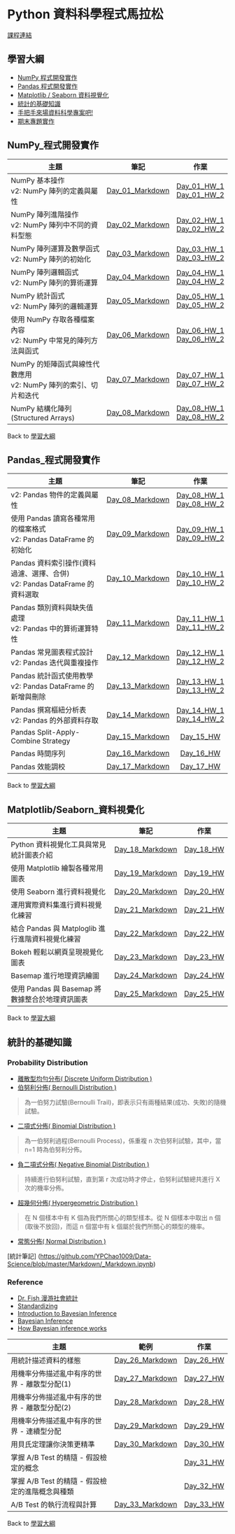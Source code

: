 # Python 資料科學程式馬拉松
 
[課程連結](https://www.cupoy.com/marathon/00000174C4BC1B93000000016375706F795F70726572656C656173654355)

## 學習大綱
* [NumPy 程式開發實作](#NumPy_程式開發實作)
* [Pandas 程式開發實作](#Pandas_程式開發實作)  
* [Matplotlib / Seaborn 資料視覺化](#Matplotlib/Seaborn_資料視覺化)
* [統計的基礎知識](#統計的基礎知識)
* [手把手來場資料科學專案吧!](#手把手來場資料科學專案吧)
* [期末專題實作](#專題實作)

## NumPy_程式開發實作

| 主題 | 筆記 | 作業 | 
| ---------- | :-----------: | :-----------: |  
| NumPy 基本操作 <br> v2: NumPy 陣列的定義與屬性 | [Day_01_Markdown](https://github.com/YPChao1009/Data-Science/blob/master/Markdown/Day_01_Markdown.ipynb) | [Day_01_HW_1](https://github.com/YPChao1009/Data-Science/blob/master/Homework/Day_01_HW_1.ipynb) <br> [Day_01_HW_2](https://github.com/YPChao1009/Data-Science/blob/master/Homework/Day_01_HW_2.ipynb) |  
| NumPy 陣列進階操作 <br> v2: NumPy 陣列中不同的資料型態 | [Day_02_Markdown](https://github.com/YPChao1009/Data-Science/blob/master/Markdown/Day_02_Markdown.ipynb)  | [Day_02_HW_1](https://github.com/YPChao1009/Data-Science/blob/master/Homework/Day_02_HW_1.ipynb) <br> [Day_02_HW_2](https://github.com/YPChao1009/Data-Science/blob/master/Homework/Day_02_HW_2.ipynb) |
| NumPy 陣列運算及數學函式 <br> v2: NumPy 陣列的初始化 | [Day_03_Markdown](https://github.com/YPChao1009/Data-Science/blob/master/Markdown/Day_03_Markdown.ipynb)  | [Day_03_HW_1](https://github.com/YPChao1009/Data-Science/blob/master/Homework/Day_03_HW_1.ipynb) <br> [Day_03_HW_2](https://github.com/YPChao1009/Data-Science/blob/master/Homework/Day_03_HW_2.ipynb) |
| NumPy 陣列邏輯函式 <br> v2: NumPy 陣列的算術運算 | [Day_04_Markdown](https://github.com/YPChao1009/Data-Science/blob/master/Markdown/Day_04_Markdown.ipynb) | [Day_04_HW_1](https://github.com/YPChao1009/Data-Science/blob/master/Homework/Day_04_HW_1.ipynb) <br> [Day_04_HW_2](https://github.com/YPChao1009/Data-Science/blob/master/Homework/Day_04_HW_2.ipynb) |
| NumPy 統計函式 <br> v2: NumPy 陣列的邏輯運算 | [Day_05_Markdown](https://github.com/YPChao1009/Data-Science/blob/master/Markdown/Day_05_Markdown.ipynb) | [Day_05_HW_1](https://github.com/YPChao1009/Data-Science/blob/master/Homework/Day_05_HW_1.ipynb) <br> [Day_05_HW_2](https://github.com/YPChao1009/Data-Science/blob/master/Homework/Day_05_HW_2.ipynb) |
| 使用 NumPy 存取各種檔案內容 <br> v2: NumPy 中常見的陣列方法與函式 | [Day_06_Markdown](https://github.com/YPChao1009/Data-Science/blob/master/Markdown/Day_06_Markdown.ipynb) | [Day_06_HW_1](https://github.com/YPChao1009/Data-Science/blob/master/Homework/Day_06_HW_1.ipynb) <br> [Day_06_HW_2](https://github.com/YPChao1009/Data-Science/blob/master/Homework/Day_06_HW_2.ipynb) |
| NumPy 的矩陣函式與線性代數應用 <br> v2: NumPy 陣列的索引、切片和迭代 | [Day_07_Markdown](https://github.com/YPChao1009/Data-Science/blob/master/Markdown/Day_07_Markdown.ipynb) | [Day_07_HW_1](https://github.com/YPChao1009/Data-Science/blob/master/Homework/Day_07_HW_1.ipynb) <br> [Day_07_HW_2](https://github.com/YPChao1009/Data-Science/blob/master/Homework/Day_07_HW_2.ipynb) |
| NumPy 結構化陣列(Structured Arrays) | [Day_08_Markdown](https://github.com/YPChao1009/Data-Science/blob/master/Markdown/Day_08_Markdown.ipynb) | [Day_08_HW_1](https://github.com/YPChao1009/Data-Science/blob/master/Homework/Day_08_HW_1.ipynb) <br> [Day_08_HW_2](https://github.com/YPChao1009/Data-Science/blob/master/Homework/Day_08_HW_2.ipynb) |

Back to [學習大綱](#學習大綱)

## Pandas_程式開發實作

| 主題 | 筆記 | 作業 | 
| ---------- | :-----------: | :-----------: |  
| v2: Pandas 物件的定義與屬性 | [Day_08_Markdown](https://github.com/YPChao1009/Data-Science/blob/master/Markdown/Day_08_Markdown.ipynb) | [Day_08_HW_1](https://github.com/YPChao1009/Data-Science/blob/master/Homework/Day_08_HW_1.ipynb) <br> [Day_08_HW_2](https://github.com/YPChao1009/Data-Science/blob/master/Homework/Day_08_HW_2.ipynb) |  
| 使用 Pandas 讀寫各種常用的檔案格式 <br> v2: Pandas DataFrame 的初始化 | [Day_09_Markdown](https://github.com/YPChao1009/Data-Science/blob/master/Markdown/Day_09_Markdown.ipynb) |  [Day_09_HW_1](https://github.com/YPChao1009/Data-Science/blob/master/Homework/Day_09_HW_1.ipynb) <br> [Day_09_HW_2](https://github.com/YPChao1009/Data-Science/blob/master/Homework/Day_09_HW_2.ipynb) |  
| Pandas 資料索引操作(資料過濾、選擇、合併) <br> v2: Pandas DataFrame 的資料選取 | [Day_10_Markdown](https://github.com/YPChao1009/Data-Science/blob/master/Markdown/Day_10_Markdown.ipynb) | [Day_10_HW_1](https://github.com/YPChao1009/Data-Science/blob/master/Homework/Day_10_HW_1.ipynb) <br> [Day_10_HW_2](https://github.com/YPChao1009/Data-Science/blob/master/Homework/Day_10_HW_2.ipynb) |  
| Pandas 類別資料與缺失值處理 <br> v2: Pandas 中的算術運算特性 | [Day_11_Markdown](https://github.com/YPChao1009/Data-Science/blob/master/Markdown/Day_11_Markdown.ipynb) | [Day_11_HW_1](https://github.com/YPChao1009/Data-Science/blob/master/Homework/Day_11_HW_1.ipynb) <br> [Day_11_HW_2](https://github.com/YPChao1009/Data-Science/blob/master/Homework/Day_11_HW_2.ipynb) |  
| Pandas 常見圖表程式設計 <br> v2: Pandas 迭代與重複操作 | [Day_12_Markdown](https://github.com/YPChao1009/Data-Science/blob/master/Markdown/Day_12_Markdown.ipynb) | [Day_12_HW_1](https://github.com/YPChao1009/Data-Science/blob/master/Homework/Day_12_HW_1.ipynb) <br> [Day_12_HW_2](https://github.com/YPChao1009/Data-Science/blob/master/Homework/Day_12_HW_2.ipynb) |  
| Pandas 統計函式使用教學 <br> v2: Pandas DataFrame 的新增與刪除 | [Day_13_Markdown](https://github.com/YPChao1009/Data-Science/blob/master/Markdown/Day_13_Markdown.ipynb) | [Day_13_HW_1](https://github.com/YPChao1009/Data-Science/blob/master/Homework/Day_13_HW_1.ipynb) <br> [Day_13_HW_2](https://github.com/YPChao1009/Data-Science/blob/master/Homework/Day_13_HW_2.ipynb) |  
| Pandas 撰寫樞紐分析表 <br> v2: Pandas 的外部資料存取 | [Day_14_Markdown](https://github.com/YPChao1009/Data-Science/blob/master/Markdown/Day_14_Markdown.ipynb) | [Day_14_HW_1](https://github.com/YPChao1009/Data-Science/blob/master/Homework/Day_14_HW_1.ipynb) <br> [Day_14_HW_2](https://github.com/YPChao1009/Data-Science/blob/master/Homework/Day_14_HW_2(爬蟲-reCAPTCHA).ipynb) |  
| Pandas Split-Apply-Combine Strategy | [Day_15_Markdown](https://github.com/YPChao1009/Data-Science/blob/master/Markdown/Day_15_Markdown.ipynb) | [Day_15_HW](https://github.com/YenLinWu/DataScienceMarathon/blob/main/Homework/Day_15_HW_1.ipynb)   |  
| Pandas 時間序列 | [Day_16_Markdown](https://github.com/YPChao1009/Data-Science/blob/master/Markdown/Day_16_Markdown.ipynb) | [Day_16_HW](https://github.com/YPChao1009/Data-Science/blob/master/Homework/Day_16_HW_1.ipynb)  |    
| Pandas 效能調校 | [Day_17_Markdown](https://github.com/YPChao1009/Data-Science/blob/master/Markdown/Day_17_Markdown.ipynb) | [Day_17_HW](https://github.com/YPChao1009/Data-Science/blob/master/Homework/Day_17_HW_1.ipynb)  |

Back to [學習大綱](#學習大綱)

## Matplotlib/Seaborn_資料視覺化  

| 主題 | 筆記 | 作業 | 
| ---------- | :-----------: | :-----------: |  
| Python 資料視覺化工具與常見統計圖表介紹 | [Day_18_Markdown](https://github.com/YPChao1009/Data-Science/blob/master/Markdown/Day_18_Markdown.ipynb) | [Day_18_HW](https://github.com/YPChao1009/Data-Science/blob/master/Homework/Day_18_HW_1.ipynb) | 
| 使用 Matplotlib 繪製各種常用圖表 | [Day_19_Markdown](https://github.com/YPChao1009/Data-Science/blob/master/Markdown/Day_19_Markdown.ipynb) | [Day_19_HW](https://github.com/YPChao1009/Data-Science/blob/master/Homework/Day_19_HW_1.ipynb) | 
| 使用 Seaborn 進行資料視覺化 | [Day_20_Markdown](https://github.com/YPChao1009/Data-Science/blob/master/Markdown/Day_20_Markdown.ipynb) | [Day_20_HW](https://github.com/YPChao1009/Data-Science/blob/master/Homework/Day_20_HW_1.ipynb) | 
| 運用實際資料集進行資料視覺化練習 | [Day_21_Markdown](https://github.com/YPChao1009/Data-Science/blob/master/Markdown/Day_21_Markdown.ipynb) | [Day_21_HW](https://github.com/YPChao1009/Data-Science/blob/master/Homework/Day_21_HW_1.ipynb) | 
| 結合 Pandas 與 Matploglib 進行進階資料視覺化練習 | [Day_22_Markdown](https://github.com/YPChao1009/Data-Science/blob/master/Markdown/Day_22_Markdown.ipynb) | [Day_22_HW](https://github.com/YPChao1009/Data-Science/blob/master/Homework/Day_22_HW_1.ipynb) | 
| Bokeh 輕鬆以網頁呈現視覺化圖表 | [Day_23_Markdown](https://github.com/YPChao1009/Data-Science/blob/master/Markdown/Day_23_Markdown.ipynb) | [Day_23_HW](https://github.com/YPChao1009/Data-Science/blob/master/Homework/Day_23_HW_1.ipynb) | 
| Basemap 進行地理資訊繪圖 | [Day_24_Markdown](https://github.com/YPChao1009/Data-Science/blob/master/Markdown/Day_24_Markdown.ipynb) | [Day_24_HW](https://github.com/YPChao1009/Data-Science/blob/master/Homework/Day_24_HW_1.ipynb) | 
| 使用 Pandas 與 Basemap 將數據整合於地理資訊圖表 | [Day_25_Markdown](https://github.com/YPChao1009/Data-Science/blob/master/Markdown/Day_25_Markdown.ipynb) | [Day_25_HW](https://github.com/YPChao1009/Data-Science/blob/master/Homework/Day_25_HW_1.ipynb) | 

Back to [學習大綱](#學習大綱)

## 統計的基礎知識 

### Probability Distribution
- [離散型均勻分布( Discrete Uniform Distribution )](https://zh.wikipedia.org/wiki/%E9%9B%A2%E6%95%A3%E5%9E%8B%E5%9D%87%E5%8B%BB%E5%88%86%E4%BD%88)  
- [伯努利分佈( Bernoulli Distribution )](https://zh.wikipedia.org/wiki/%E4%BC%AF%E5%8A%AA%E5%88%A9%E5%88%86%E5%B8%83)  
> 為一伯努力試驗(Bernoulli Trail)，即表示只有兩種結果(成功、失敗)的隨機試驗。  
- [二項式分佈( Binomial Distribution )](https://zh.wikipedia.org/wiki/%E4%BA%8C%E9%A0%85%E5%BC%8F%E5%88%86%E5%B8%83)  
> 為一伯努利過程(Bernoulli Process)，係重複 n 次伯努利試驗，其中，當 n=1 時為伯努利分佈。
- [負二項式分佈( Negative Binomial Distribution )](https://zh.wikipedia.org/wiki/%E8%B4%9F%E4%BA%8C%E9%A1%B9%E5%88%86%E5%B8%83)  
> 持續進行伯努利試驗，直到第 r 次成功時才停止，伯努利試驗總共進行 X 次的機率分佈。  
- [超幾何分佈( Hypergeometric Distribution )](https://zh.wikipedia.org/wiki/%E8%B6%85%E5%87%A0%E4%BD%95%E5%88%86%E5%B8%83) 
> 在 N 個樣本中有 K 個為我們所關心的類型樣本。從 N 個樣本中取出 n 個(取後不放回)，而這 n 個當中有 k 個屬於我們所關心的類型的機率。  
- [常態分佈( Normal Distribution )](https://zh.wikipedia.org/wiki/%E6%AD%A3%E6%80%81%E5%88%86%E5%B8%83)


[統計筆記] (https://github.com/YPChao1009/Data-Science/blob/master/Markdown/_Markdown.ipynb)



### Reference 
- [Dr. Fish 漫游社會統計](https://drfishstats.com/)
- [Standardizing](https://www.mathsisfun.com/data/standard-normal-distribution.html)  
- [Introduction to Bayesian Inference](https://towardsdatascience.com/introduction-to-bayesian-inference-18e55311a261)  
- [Bayesian Inference](https://seeing-theory.brown.edu/bayesian-inference/index.html)
- [How Bayesian inference works](https://e2eml.school/how_bayesian_inference_works.html)

| 主題 | 範例 | 作業 |  
| ---------- | :-----------: | :-----------: |  
| 用統計描述資料的樣態 | [Day_26_Markdown](https://github.com/YPChao1009/Data-Science/blob/master/Markdown/Day_26_Markdown.ipynb) | [Day_26_HW](https://github.com/YPChao1009/Data-Science/blob/master/Homework/Day_26_HW_1.ipynb) | 
| 用機率分佈描述亂中有序的世界 - 離散型分配(1) | [Day_27_Markdown](https://github.com/YPChao1009/Data-Science/blob/master/Markdown/Day_27_Markdown.ipynb) | [Day_27_HW](https://github.com/YPChao1009/Data-Science/blob/master/Homework/Day_27_HW_1.ipynb) | 
| 用機率分佈描述亂中有序的世界 - 離散型分配(2) | [Day_28_Markdown](https://github.com/YPChao1009/Data-Science/blob/master/Markdown/Day_28_Markdown.ipynb) | [Day_28_HW](https://github.com/YPChao1009/Data-Science/blob/master/Homework/Day_28_HW_1.ipynb) | 
| 用機率分佈描述亂中有序的世界 - 連續型分配 | [Day_29_Markdown](https://github.com/YPChao1009/Data-Science/blob/master/Markdown/Day_29_Markdown.ipynb) | [Day_29_HW](https://github.com/YPChao1009/Data-Science/blob/master/Homework/Day_29_HW_1.ipynb) | 
| 用貝氏定理讓你決策更精準 | [Day_30_Markdown](https://github.com/YPChao1009/Data-Science/blob/master/Markdown/Day_30_Markdown.ipynb) | [Day_30_HW](https://github.com/YPChao1009/Data-Science/blob/master/Homework/Day_30_HW_1.ipynb) | 
| 掌握 A/B Test 的精隨 - 假設檢定的概念 |  |  [Day_31_HW](https://github.com/YPChao1009/Data-Science/blob/master/Homework/Day_31_HW_1.ipynb) |   
| 掌握 A/B Test 的精隨 - 假設檢定的進階概念與種類 |  |  [Day_32_HW](https://github.com/YPChao1009/Data-Science/blob/master/Homework/Day_32_HW_1.ipynb) |  
| A/B Test 的執行流程與計算 | [Day_33_Markdown](https://github.com/YPChao1009/Data-Science/blob/master/Markdown/Day_33_Markdown.ipynb) | [Day_33_HW](https://github.com/YPChao1009/Data-Science/blob/master/Homework/Day_33_HW_1.ipynb) | 

Back to [學習大綱](#學習大綱)

